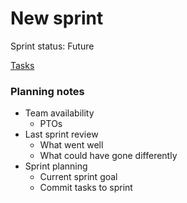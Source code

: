 # New sprint

Sprint status: Future

[Tasks](New%20sprint%2025d9ae7944c68030adffdd2132f853dd/Tasks%2025d9ae7944c680a0a7d1db9692bba36b.csv)

### **Planning notes**

- Team availability
    - PTOs
- Last sprint review
    - What went well
    - What could have gone differently
- Sprint planning
    - Current sprint goal
    - Commit tasks to sprint